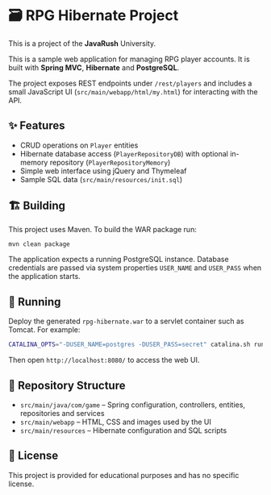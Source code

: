# 🗃️ RPG Hibernate Project
This is a project of the **JavaRush** University.

This is a sample web application for managing RPG player accounts. It is built with **Spring MVC**, **Hibernate** and **PostgreSQL**.

The project exposes REST endpoints under `/rest/players` and includes a small JavaScript UI (`src/main/webapp/html/my.html`) for interacting with the API.

## ✨ Features

- CRUD operations on `Player` entities
- Hibernate database access (`PlayerRepositoryDB`) with optional in-memory repository (`PlayerRepositoryMemory`)
- Simple web interface using jQuery and Thymeleaf
- Sample SQL data (`src/main/resources/init.sql`)

## 🏗️ Building

This project uses Maven. To build the WAR package run:

```bash
mvn clean package
```

The application expects a running PostgreSQL instance. Database credentials are passed via system properties `USER_NAME` and `USER_PASS` when the application starts.

## 🚀 Running

Deploy the generated `rpg-hibernate.war` to a servlet container such as Tomcat. For example:

```bash
CATALINA_OPTS="-DUSER_NAME=postgres -DUSER_PASS=secret" catalina.sh run
```

Then open `http://localhost:8080/` to access the web UI.

## 📂 Repository Structure

- `src/main/java/com/game` – Spring configuration, controllers, entities, repositories and services
- `src/main/webapp` – HTML, CSS and images used by the UI
- `src/main/resources` – Hibernate configuration and SQL scripts

## 📄 License

This project is provided for educational purposes and has no specific license.
